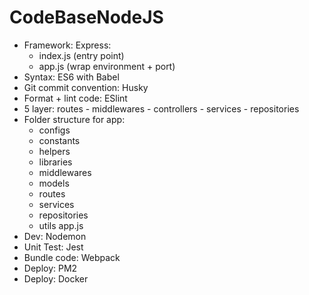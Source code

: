 # CodeBaseNodeJS

-   Framework: Express: 
    + index.js (entry point)
    + app.js (wrap environment + port)
-   Syntax: ES6 with Babel 
-   Git commit convention: Husky
-   Format + lint code: ESlint 
-   5 layer: routes - middlewares - controllers - services - repositories
-   Folder structure for app:
    + configs
    + constants
    + helpers
    + libraries
    + middlewares
    + models
    + routes
    + services
    + repositories
    + utils
    app.js 
-   Dev: Nodemon
-   Unit Test: Jest
-   Bundle code: Webpack
-   Deploy: PM2
-   Deploy: Docker